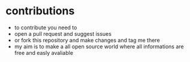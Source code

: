 # contributions 

- to contribute you need to
- open a pull request and suggest issues
- or fork this repository and make changes and tag me there
- my aim is to make a all open source world where all informations are free and easly avaliable 
